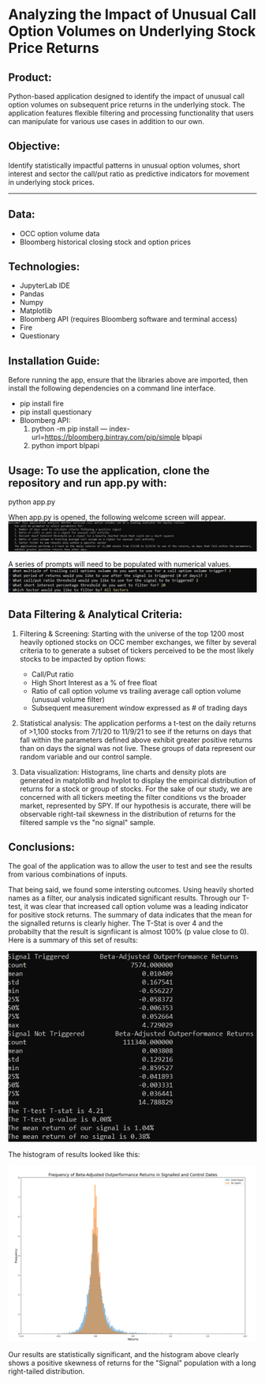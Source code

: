 # Analyzing the Impact of Unusual Call Option Volumes on Underlying Stock Price Returns

## Product:
Python-based application designed to identify the impact of unusual call option volumes on subsequent price returns in the underlying stock.  The application features flexible filtering and processing functionality that users can manipulate for various use cases in addition to our own.  

## Objective:
Identify statistically impactful patterns in unusual option volumes, short interest and sector the call/put ratio as predictive indicators for movement in underlying stock prices.

---

## Data:

  - OCC option volume data
  - Bloomberg historical closing stock and option prices


## Technologies:

  - JupyterLab IDE
  - Pandas
  - Numpy
  - Matplotlib
  - Bloomberg API (requires Bloomberg software and terminal access)
  - Fire
  - Questionary


## Installation Guide:
Before running the app, ensure that the libraries above are imported, then install the following dependencies on a command line interface.

  - pip install fire
  - pip install questionary
  - Bloomberg API:
    1. python -m pip install — index-url=https://bloomberg.bintray.com/pip/simple blpapi
    2. python import blpapi


## Usage: To use the application, clone the repository and run **app.py** with:

python app.py

When app.py is opened, the following welcome screen will appear.
![AppIntro](Images/AppIntro.PNG)

A series of prompts will need to be populated with numerical values.
![AppQuestions](Images/AppQuestions.PNG)



## Data Filtering & Analytical Criteria:

1. Filtering & Screening: Starting with the universe of the top 1200 most heavily optioned stocks on OCC member exchanges, we filter by several criteria to to generate a subset of tickers perceived to be the most likely stocks to be impacted by option flows:

   - Call/Put ratio
   - High Short Interest as a % of free float
   - Ratio of call option volume vs trailing average call option volume (unusual volume filter)
   - Subsequent measurement window expressed as # of trading days 

2. Statistical analysis:   The application performs a t-test on the daily returns of >1,100 stocks from 7/1/20 to 11/9/21 to see if the returns on days that fall within the parameters defined above exhibit greater positive returns than on days the signal was not live.  These groups of data represent our random variable and our control sample.

3. Data visualization:     Histograms, line charts and density plots are generated in matplotlib and hvplot to display the empirical distribution of returns for a stock or group of stocks.  For the sake of our study, we are concerned with all tickers meeting the filter conditions vs the broader market, represented by SPY.  If our hypothesis is accurate, there will be observable right-tail skewness in the distribution of returns for the filtered sample vs the "no signal" sample.  


## Conclusions:
The goal of the application was to allow the user to test and see the results from various combinations of inputs.

That being said, we found some intersting outcomes.  Using heavily shorted names as a filter, our analysis indicated significant results.  Through our T-test, it was clear that increased call option volume was a leading indicator for positive stock returns.  The summary of data indicates that the mean for the signalled returns is clearly higher.  The T-Stat is over 4 and the probabilty that the result is signfiicant is almost 100% (p value close to 0).  Here is a summary of this set of results:

![Return Summary Stats](Images/ReturnSummaryStats.PNG)

The histogram of results looked like this:

![Histogram of Returns](Images/Histogram.PNG)

Our results are statistically significant, and the histogram above clearly shows a positive skewness of returns for the "Signal" population with a long right-tailed distribution.
